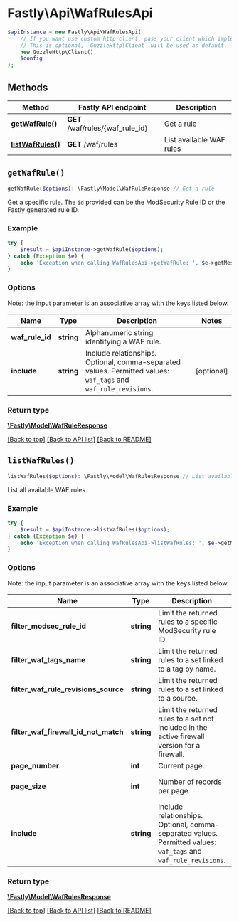 # Fastly\Api\WafRulesApi


```php
$apiInstance = new Fastly\Api\WafRulesApi(
    // If you want use custom http client, pass your client which implements `GuzzleHttp\ClientInterface`.
    // This is optional, `GuzzleHttp\Client` will be used as default.
    new GuzzleHttp\Client(),
    $config
);
```

## Methods

Method | Fastly API endpoint | Description
------------- | ------------- | -------------
[**getWafRule()**](WafRulesApi.md#getWafRule) | **GET** /waf/rules/{waf_rule_id} | Get a rule
[**listWafRules()**](WafRulesApi.md#listWafRules) | **GET** /waf/rules | List available WAF rules


## `getWafRule()`

```php
getWafRule($options): \Fastly\Model\WafRuleResponse // Get a rule
```

Get a specific rule. The `id` provided can be the ModSecurity Rule ID or the Fastly generated rule ID.

### Example
```php
try {
    $result = $apiInstance->getWafRule($options);
} catch (Exception $e) {
    echo 'Exception when calling WafRulesApi->getWafRule: ', $e->getMessage(), PHP_EOL;
}
```

### Options

Note: the input parameter is an associative array with the keys listed below.

Name | Type | Description  | Notes
------------- | ------------- | ------------- | -------------
**waf_rule_id** | **string** | Alphanumeric string identifying a WAF rule. |
**include** | **string** | Include relationships. Optional, comma-separated values. Permitted values: `waf_tags` and `waf_rule_revisions`. | [optional]

### Return type

[**\Fastly\Model\WafRuleResponse**](../Model/WafRuleResponse.md)

[[Back to top]](#) [[Back to API list]](../../README.md#endpoints)
[[Back to README]](../../README.md)

## `listWafRules()`

```php
listWafRules($options): \Fastly\Model\WafRulesResponse // List available WAF rules
```

List all available WAF rules.

### Example
```php
try {
    $result = $apiInstance->listWafRules($options);
} catch (Exception $e) {
    echo 'Exception when calling WafRulesApi->listWafRules: ', $e->getMessage(), PHP_EOL;
}
```

### Options

Note: the input parameter is an associative array with the keys listed below.

Name | Type | Description  | Notes
------------- | ------------- | ------------- | -------------
**filter_modsec_rule_id** | **string** | Limit the returned rules to a specific ModSecurity rule ID. | [optional]
**filter_waf_tags_name** | **string** | Limit the returned rules to a set linked to a tag by name. | [optional]
**filter_waf_rule_revisions_source** | **string** | Limit the returned rules to a set linked to a source. | [optional]
**filter_waf_firewall_id_not_match** | **string** | Limit the returned rules to a set not included in the active firewall version for a firewall. | [optional]
**page_number** | **int** | Current page. | [optional]
**page_size** | **int** | Number of records per page. | [optional] [defaults to 20]
**include** | **string** | Include relationships. Optional, comma-separated values. Permitted values: `waf_tags` and `waf_rule_revisions`. | [optional]

### Return type

[**\Fastly\Model\WafRulesResponse**](../Model/WafRulesResponse.md)

[[Back to top]](#) [[Back to API list]](../../README.md#endpoints)
[[Back to README]](../../README.md)
